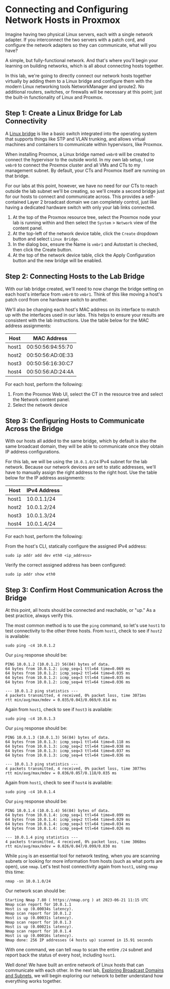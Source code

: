 # Connecting and Configuring Network Hosts in Proxmox

Imagine having two physical Linux servers, each with a single network adapter.
If you interconnect the two servers with a patch cord, and configure the network
adapters so they can communicate, what will you have?

A simple, but fully-functional network. And that's where you'll begin your
learning on building networks, which is all about connecting hosts together.

In this lab, we're going to directly connect our network hosts together virtually
by adding them to a Linux bridge and configure them with the modern Linux
networking tools NetworkManager and iproute2. No additional routers, switches, or
firewalls will be necessary at this point; just the built-in functionality of
Linux and Proxmox.

## Step 1: Create a Linux Bridge for Lab Connectivity

A [Linux bridge](https://developers.redhat.com/articles/2022/04/06/introduction-linux-bridging-commands-and-features#bridge_switchdev)
is like a basic switch integrated into the operating system that
supports things like STP and VLAN trunking, and allows virtual machines and containers to communicate within hypervisors, like Proxmox.

When installing Proxmox, a Linux bridge named `vmbr0` will be created to connect the
hypervisor to the outside world. In my own lab setup, I use `vmbr0` to connect the
Proxmox cluster and all VMs and CTs to my management subnet. By default, your CTs
and Proxmox itself are running on that bridge.

For our labs at this point, however, we have no need for our CTs to reach outside
the lab subnet we'll be creating, so we'll create a second bridge just for our hosts
to connect and communicate across. This provides a self-contained Layer 2 broadcast
domain we can completely control, just like having a dedicated hardware switch with
only your lab links connected.

1. At the top of the Proxmox resource tree, select the Proxmox node your lab is
running within and then select the `System` > `Network` view of the content panel.
2. At the top-left of the network device table, click the `Create` dropdown button
and select `Linux Bridge`.
3. In the dialog box, ensure the Name is `vmbr1` and Autostart is checked, then
click the Create button.
4. At the top of the network device table, click the Apply Configuration button
and the new bridge will be enabled.

## Step 2: Connecting Hosts to the Lab Bridge

With our lab bridge created, we'll need to now change the bridge setting on each
host's interface from `vmbr0` to `vmbr1`. Think of this like moving a host's patch
cord from one hardware switch to another.

We'll also be changing each host's MAC address on its interface to match up with
the interfaces used in our labs. This helps to ensure your results are consistent
with the lab instructions. Use the table below for the MAC address assignments:

| Host | MAC Address |
| ---- | ----------- |
| host1 | 00:50:56:94:55:70 |
| host2 | 00:50:56:AD:0E:33 |
| host3 | 00:50:56:16:30:C7 |
| host4 | 00:50:56:AD:24:4A |

For each host, perform the following:

1. From the Proxmox Web UI, select the CT in the resource tree and select the
Network content panel.
2. Select the network device

## Step 3: Configuring Hosts to Communicate Across the Bridge

With our hosts all added to the same bridge, which by default is also the same
broadcast domain, they will be able to communicate once they obtain IP address
configurations.

For this lab, we will be using the `10.0.1.0/24` IPv4 subnet for the lab network.
Because our network devices are set to static addresses, we'll have to manually
assign the right address to the right host. Use the table below for the IP address assignments:

| Host | IPv4 Address |
| ---- | ------------ |
| host1 | 10.0.1.1/24 |
| host2 | 10.0.1.2/24 |
| host3 | 10.0.1.3/24 |
| host4 | 10.0.1.4/24 |

For each host, perform the following:

From the host's CLI, statically configure the assigned IPv4 address:

```
sudo ip addr add dev eth0 <ip_address>
```

Verify the correct assigned address has been configured:

```
sudo ip addr show eth0
```

## Step 3: Confirm Host Communication Across the Bridge

At this point, all hosts should be connected and reachable, or "up." As a best
practice, always verify this.

The most common method is to use the `ping` command, so let's use `host1` to test
connectivity to the other three hosts. From `host1`, check to see if `host2` is
available:

```
sudo ping -c4 10.0.1.2
```

Our `ping` response should be:

```
PING 10.0.1.2 (10.0.1.2) 56(84) bytes of data.
64 bytes from 10.0.1.2: icmp_seq=1 ttl=64 time=0.069 ms
64 bytes from 10.0.1.2: icmp_seq=2 ttl=64 time=0.035 ms
64 bytes from 10.0.1.2: icmp_seq=3 ttl=64 time=0.035 ms
64 bytes from 10.0.1.2: icmp_seq=4 ttl=64 time=0.036 ms

--- 10.0.1.2 ping statistics ---
4 packets transmitted, 4 received, 0% packet loss, time 3071ms
rtt min/avg/max/mdev = 0.035/0.043/0.069/0.014 ms
```

Again from `host1`, check to see if `host3` is available:

```
sudo ping -c4 10.0.1.3
```

Our `ping` response should be:

```
PING 10.0.1.3 (10.0.1.3) 56(84) bytes of data.
64 bytes from 10.0.1.3: icmp_seq=1 ttl=64 time=0.118 ms
64 bytes from 10.0.1.3: icmp_seq=2 ttl=64 time=0.038 ms
64 bytes from 10.0.1.3: icmp_seq=3 ttl=64 time=0.037 ms
64 bytes from 10.0.1.3: icmp_seq=4 ttl=64 time=0.036 ms

--- 10.0.1.3 ping statistics ---
4 packets transmitted, 4 received, 0% packet loss, time 3077ms
rtt min/avg/max/mdev = 0.036/0.057/0.118/0.035 ms
```

Again from `host1`, check to see if `host4` is available:

```
sudo ping -c4 10.0.1.4
```

Our `ping` response should be:

```
PING 10.0.1.4 (10.0.1.4) 56(84) bytes of data.
64 bytes from 10.0.1.4: icmp_seq=1 ttl=64 time=0.099 ms
64 bytes from 10.0.1.4: icmp_seq=2 ttl=64 time=0.029 ms
64 bytes from 10.0.1.4: icmp_seq=3 ttl=64 time=0.034 ms
64 bytes from 10.0.1.4: icmp_seq=4 ttl=64 time=0.026 ms

--- 10.0.1.4 ping statistics ---
4 packets transmitted, 4 received, 0% packet loss, time 3068ms
rtt min/avg/max/mdev = 0.026/0.047/0.099/0.030 ms
```

While `ping` is an essential tool for network testing, when you are scanning
subnets or looking for more information from hosts (such as what ports are
open), use `nmap`. Let's test host connectivity again from `host1`, using
`nmap` this time:

```
nmap -sn 10.0.1.0/24
```

Our network scan should be:

```
Starting Nmap 7.80 ( https://nmap.org ) at 2023-06-21 11:15 UTC
Nmap scan report for 10.0.1.1
Host is up (0.00034s latency).
Nmap scan report for 10.0.1.2
Host is up (0.00031s latency).
Nmap scan report for 10.0.1.3
Host is up (0.00021s latency).
Nmap scan report for 10.0.1.4
Host is up (0.00016s latency).
Nmap done: 256 IP addresses (4 hosts up) scanned in 15.91 seconds
```

With one command, we can tell `nmap` to scan the entire `/24` subnet and report back
the status of every host, including `host1`.

Well done! We have built an entire network of Linux hosts that can communicate with
each other. In the next lab, [Exploring Broadcast Domains and Subnets](),
we will begin exploring our network to better understand how everything works
together.
